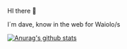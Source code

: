 HI there 👋

I´m dave, know in the web for Waiolo/s

[![Anurag's github stats](https://github-readme-stats.vercel.app/apiWaiolo=anuraghazra&theme=radical)](https://github.com/anuraghazra/github-readme-stats)
